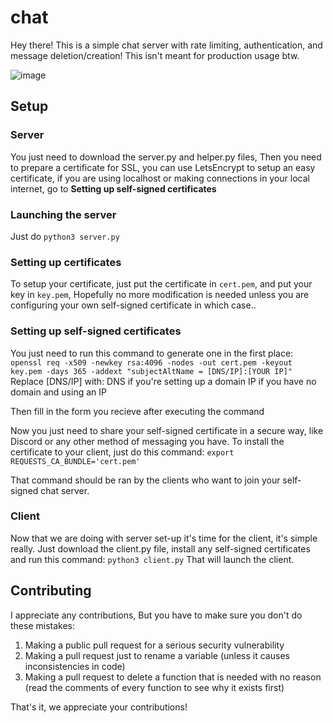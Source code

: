 # chat

Hey there! This is a simple chat server with rate limiting, authentication, and message deletion/creation!
This isn't meant for production usage btw.

![image](https://user-images.githubusercontent.com/69512353/222122388-bdda8f42-b866-4bcc-bb55-e62aed91ee31.png)

## Setup

### Server
You just need to download the server.py and helper.py files, Then you need to prepare a certificate for SSL, you can use LetsEncrypt to setup an easy certificate, if you are using localhost or making connections in your local internet, go to **Setting up self-signed certificates**

### Launching the server
Just do `python3 server.py`

### Setting up certificates
To setup your certificate, just put the certificate in `cert.pem`, and put your key in `key.pem`, Hopefully no more modification is needed unless you are configuring your own self-signed certificate in which case..

### Setting up self-signed certificates
You just need to run this command to generate one in the first place:
`openssl req -x509 -newkey rsa:4096 -nodes -out cert.pem -keyout key.pem -days 365 -addext "subjectAltName = [DNS/IP]:[YOUR IP]"`
Replace [DNS/IP] with:
  DNS if you're setting up a domain
  IP if you have no domain and using an IP

Then fill in the form you recieve after executing the command

Now you just need to share your self-signed certificate in a secure way, like Discord or any other method of messaging you have.
To install the certificate to your client, just do this command:
`export REQUESTS_CA_BUNDLE='cert.pem'`

That command should be ran by the clients who want to join your self-signed chat server.

### Client
Now that we are doing with server set-up it's time for the client, it's simple really.
Just download the client.py file, install any self-signed certificates and run this command:
`python3 client.py`
That will launch the client.

## Contributing
I appreciate any contributions, But you have to make sure you don't do these mistakes:
1. Making a public pull request for a serious security vulnerability
2. Making a pull request just to rename a variable (unless it causes inconsistencies in code)
3. Making a pull request to delete a function that is needed with no reason (read the comments of every function to see why it exists first)

That's it, we appreciate your contributions!
